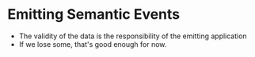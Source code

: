 # Emitting Semantic Events

- The validity of the data is the responsibility of the emitting application
- If we lose some, that's good enough for now.
